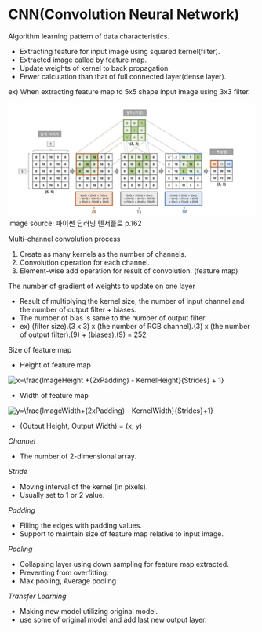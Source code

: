 # CNN(Convolution Neural Network)
Algorithm learning pattern of data characteristics.
 - Extracting feature for input image using squared kernel(filter).
 - Extracted image called by feature map.
 - Update weights of kernel to back propagation.
 - Fewer calculation than that of full connected layer(dense layer).

ex) When extracting feature map to 5x5 shape input image using 3x3 filter.

![convolution example img](https://github.com/mKangSH/real-time-mosaic-program/blob/main/2022-1/data/Convolution%20example.JPG)
image source: 파이썬 딥러닝 텐서플로 p.162

Multi-channel convolution process
 1. Create as many kernels as the number of channels.
 2. Convolution operation for each channel.
 3. Element-wise add operation for result of convolution. (feature map)

The number of gradient of weights to update on one layer
 - Result of multiplying the kernel size, the number of input channel and the number of output filter + biases.
 - The number of bias is same to the number of output filter.
 - ex) (filter size).(3 x 3) x (the number of RGB channel).(3) x (the number of output filter).(9) + (biases).(9) = 252

Size of feature map
 - Height of feature map
<img src="https://latex.codecogs.com/svg.image?{\color{Teal}&space;x=\frac{ImageHeight&plus;(2*Padding)-KernelHeight}{Strides}&plus;1}" title="x=\frac{ImageHeight +(2xPadding) - KernelHeight}{Strides} + 1}" />

 - Width of feature map
<img src="https://latex.codecogs.com/svg.image?{\color{Teal}&space;x=\frac{ImageWidth&plus;(2*Padding)-KernelWidth}{Strides}&plus;1}" title="y=\frac{ImageWidth+(2xPadding) - KernelWidth}{Strides}+1}" />

 - (Output Height, Output Width) = (x, y)

_Channel_
 - The number of 2-dimensional array.

_Stride_
 - Moving interval of the kernel (in pixels).
 - Usually set to 1 or 2 value.

_Padding_
 - Filling the edges with padding values.
 - Support to maintain size of feature map relative to input image.

_Pooling_
 - Collapsing layer using down sampling for feature map extracted.
 - Preventing from overfitting.
 - Max pooling, Average pooling

_Transfer Learning_
 - Making new model utilizing original model.
 - use some of original model and add last new output layer.

